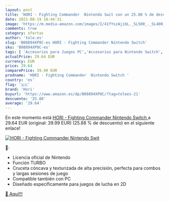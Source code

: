 ```yaml
---
layout: post
title: 'HORI - Fighting Commander  Nintendo Swit con un 25.88 % de descuento'
date: 2021-08-19 18:44:31
image: 'https://m.media-amazon.com/images/I/41fYszAjibL._SL500_._SL400_.jpg'
comments: true
category: ofertas
author: 'tole.es'
slug: 'B08894XP8C-es HORI - Fighting Commander Nintendo Switch'
sku: 'B08894XP8C-es'
tags: [ 'Accesorios para Juegos PC','Accesorios para Nintendo Switch','Hardware y juegos para Nintendo Switch','Juegos y Accesorios para PC','Mandos para Nintendo Switch','Videojuegos','hori','nintendo', ]
actualPrice: 29.64 EUR
currency: EUR
price: 29.64
comparePrice: 39.99 EUR
prodname: 'HORI - Fighting Commander  Nintendo Switch '
country: 'es'
flag: '🇪🇸'
brand: 'Hori'
buyurl: 'https://www.amazon.es/dp/B08894XP8C/?tag=tolees-21'
descuento: '25.88'
average: '29.64'
---
```


En este momento está [HORI - Fighting Commander  Nintendo Switch ](https://www.amazon.es/dp/B08894XP8C/?tag=tolees-21) a 29.64 EUR (original: 39.99 EUR) (25.88 %  de descuento) en el siguiente enlace!

[![HORI - Fighting Commander  Nintendo Swit](https://m.media-amazon.com/images/I/41fYszAjibL._SL500_._SL400_.jpg)](https://www.amazon.es/dp/B08894XP8C/?tag=tolees-21)

🔎:

- Licencia oficial de Nintendo
- Función TURBO
- Cruceta cóncava y texturizada de alta precisión, perfecta para combos y largas sesiones de juego
- Compatible también con PC
- Diseñado específicamente para juegos de lucha en 2D

[🛒 Aquí!!!](https://www.amazon.es/dp/B08894XP8C/?tag=tolees-21)
